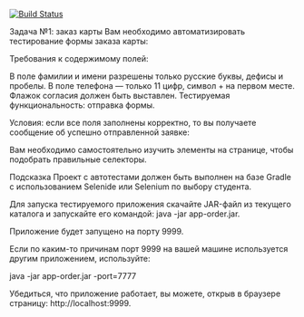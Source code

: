 
[![Build Status](https://ci.appveyor.com/project/kornilovaolga/bank/builds/48610427)](https://ci.appveyor.com/project/kornilovaolga/bank/builds/48610427)


Задача №1: заказ карты
Вам необходимо автоматизировать тестирование формы заказа карты:



Требования к содержимому полей:

В поле фамилии и имени разрешены только русские буквы, дефисы и пробелы.
В поле телефона — только 11 цифр, символ + на первом месте.
Флажок согласия должен быть выставлен.
Тестируемая функциональность: отправка формы.

Условия: если все поля заполнены корректно, то вы получаете сообщение об успешно отправленной заявке:



Вам необходимо самостоятельно изучить элементы на странице, чтобы подобрать правильные селекторы.

Подсказка
Проект с автотестами должен быть выполнен на базе Gradle с использованием Selenide или Selenium по выбору студента.

Для запуска тестируемого приложения скачайте JAR-файл из текущего каталога и запускайте его командой: java -jar app-order.jar.

Приложение будет запущено на порту 9999.

Если по каким-то причинам порт 9999 на вашей машине используется другим приложением, используйте:

java -jar app-order.jar -port=7777

Убедиться, что приложение работает, вы можете, открыв в браузере страницу: http://localhost:9999.

